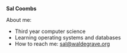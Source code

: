 **Sal Coombs**

About me: 
 - Third year computer science
 - Learning operating systems and databases
 - How to reach me: sal@waldegrave.org

